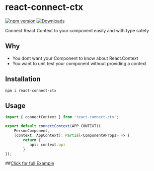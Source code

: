 # react-connect-ctx

[![npm version](https://badge.fury.io/js/react-connect-ctx.svg)](https://badge.fury.io/js/react-connect-ctx)
[![Downloads](https://img.shields.io/npm/dt/react-connect-ctx.svg)](https://www.npmjs.com/package/react-connect-ctx)

Connect React Context to your component easily and with type safety

## Why
- You dont want your Component to know about React.Context
- You want to unit test your component without providing a context

## Installation
```
npm i react-connect-ctx
```

## Usage
```ts
import { connectContext } from 'react-connect-ctx';

export default connectContext(APP_CONTEXT)(
    PersonComponent,
    (context: AppContext): Partial<ComponentAProps> => {
        return {
           api: context.api
        }
});

```
##[Click for full Example](docs/EXAMPLE.md)
